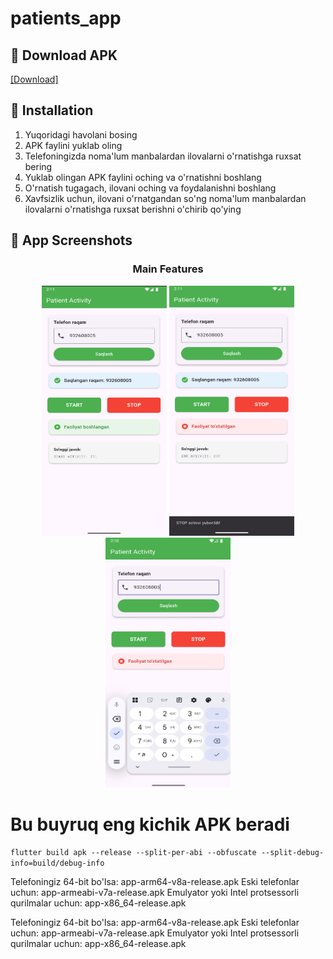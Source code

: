 # patients_app

## 📱 Download APK

[[Download]](https://github.com/azizbekrakhimjonov/patients_app/releases/download/v1.0.0/Patients.apk)

## 🔧 Installation

1. Yuqoridagi havolani bosing
2. APK faylini yuklab oling
3. Telefoningizda noma'lum manbalardan ilovalarni o'rnatishga ruxsat bering
4. Yuklab olingan APK faylini oching va o'rnatishni boshlang
5. O'rnatish tugagach, ilovani oching va foydalanishni boshlang
6. Xavfsizlik uchun, ilovani o'rnatgandan so'ng noma'lum manbalardan ilovalarni o'rnatishga ruxsat berishni o'chirib qo'ying


## 📱 App Screenshots

<div align="center">

### Main Features
<img src="screenshots/screen1.jpg" width="200" height="400">
<img src="screenshots/screen2.jpg" width="200" height="400">
<img src="screenshots/screen3.jpg" width="200" height="400">

</div>


# Bu buyruq eng kichik APK beradi
`flutter build apk --release --split-per-abi --obfuscate --split-debug-info=build/debug-info`

Telefoningiz 64-bit bo'lsa: app-arm64-v8a-release.apk
Eski telefonlar uchun: app-armeabi-v7a-release.apk
Emulyator yoki Intel protsessorli qurilmalar uchun: app-x86_64-release.apk

Telefoningiz 64-bit bo'lsa: app-arm64-v8a-release.apk
Eski telefonlar uchun: app-armeabi-v7a-release.apk
Emulyator yoki Intel protsessorli qurilmalar uchun: app-x86_64-release.apk
